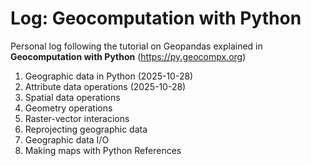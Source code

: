 # Log: Geocomputation with Python

Personal log following the tutorial on Geopandas explained in __Geocomputation with Python__ (https://py.geocompx.org)

1. Geographic data in Python (2025-10-28)
2. Attribute data operations (2025-10-28)
3. Spatial data operations
4. Geometry operations
5. Raster-vector interacions
6. Reprojecting geographic data
7. Geographic data I/O
8. Making maps with Python References